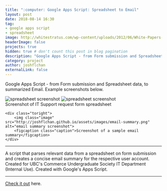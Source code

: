 ```yaml
---
title: ":computer: Google Apps Script: Spreadsheet to Email"
layout: post
date: 2018-08-14 16:30
tag: 
- google apps script
- spreadsheet
image: http://whitestratus.com/wp-content/uploads/2012/06/White-Papers-ten-best-practices-for-google-apps-script-700x460.jpg
headerImage: false
projects: true
hidden: true # don't count this post in blog pagination
description: "Google Apps Script - from Form submission and Spreadsheet data, to summarized Email"
category: project
author: joshflchan
externalLink: false
---
```

Google Apps Script - from Form submission and Spreadsheet data, to summarized Email. Example screenshots below. 

<div class="side-by-side">
    <div class="toleft">
        <img class="image" src="http://joshflchan.github.io/assets/images/spreadsheet-1.png" alt="spreadsheet screenshot">
        <img class="image" src="http://joshflchan.github.io/assets/images/spreadsheet-2.png" alt="spreadsheet screenshot">
        <figcaption class="caption">Screenshot of IT Support request form spreadsheet</figcaption>
    </div>

    <div class="toright">
        <img class="image" src="http://joshflchan.github.io/assets/images/email-summary.png" alt="email summary screenshot">
        <figcaption class="caption">Screenshot of a sample email summary</figcaption>
    </div>
</div>

---

A script that parses relevant data from a spreadsheet on form submission and creates a concise email summary for the
respective user account. Created for UBC's Commerce Undergraduate Society IT Department (Internal Use). 
Created with Google's Apps Script. 

---

[Check it out](https://github.com/joshflchan/IT-support-email-script/blob/master/request-email-parser.gs) here.
